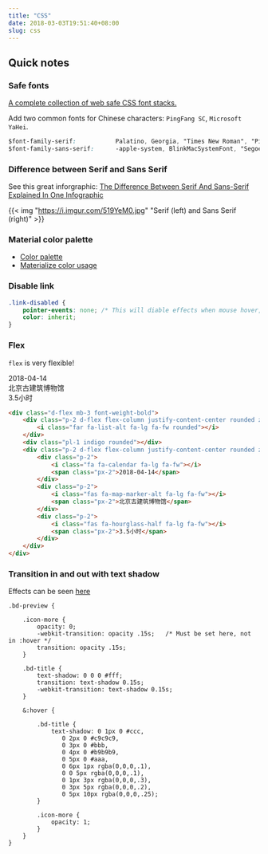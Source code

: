 ```yaml
---
title: "CSS"
date: 2018-03-03T19:51:40+08:00
slug: css
---
```


## Quick notes

### Safe fonts

[A complete collection of web safe CSS font stacks.](https://www.cssfontstack.com/)

Add two common fonts for Chinese characters: `PingFang SC`, `Microsoft YaHei`.

``` css
$font-family-serif:           Palatino, Georgia, "Times New Roman", "PingFang SC", "Microsoft YaHei", serif !default;
$font-family-sans-serif:      -apple-system, BlinkMacSystemFont, "Segoe UI", Roboto, "Helvetica Neue", Arial, "PingFang SC", "Microsoft YaHei", sans-serif, "Apple Color Emoji", "Segoe UI Emoji", "Segoe UI Symbol" !default;
```

### Difference between Serif and Sans Serif

See this great inforgraphic: [The Difference Between Serif And Sans-Serif Explained In One Infographic](http://www.urbanfonts.com/blog/2013/02/serif-vs-sans-the-final-battle/)

{{< img "https://i.imgur.com/519YeM0.jpg" "Serif (left) and Sans Serif (right)" >}}

<!--more-->

### Material color palette

- [Color palette](https://material.io/guidelines/style/color.html#color-color-palette)
- [Materialize color usage](http://next.materializecss.com/color.html)

### Disable link

``` css
.link-disabled {
    pointer-events: none; /* This will diable effects when mouse hover, including cursor and underline */
    color: inherit;
}
```

### Flex

`flex` is very flexible!

<div class="d-flex mb-3 font-weight-bold my-5">
    <div class="p-2 d-flex flex-column justify-content-center rounded z-depth-2">
        <i class="far fa-list-alt fa-lg fa-fw rounded"></i>
    </div>
    <div class="pl-1 indigo rounded"></div>
    <div class="p-2 d-flex flex-column justify-content-center rounded z-depth-1">
        <div class="p-2">
            <i class="fa fa-calendar fa-lg fa-fw"></i>
            <span class="px-2">2018-04-14</span>
        </div>
        <div class="p-2">
            <i class="fas fa-map-marker-alt fa-lg fa-fw"></i>
            <span class="px-2">北京古建筑博物馆</span>
        </div>
        <div class="p-2">
            <i class="fas fa-hourglass-half fa-lg fa-fw"></i>
            <span class="px-2">3.5小时</span>
        </div>
    </div>
</div>

``` html
<div class="d-flex mb-3 font-weight-bold">
    <div class="p-2 d-flex flex-column justify-content-center rounded z-depth-2">
        <i class="far fa-list-alt fa-lg fa-fw rounded"></i>
    </div>
    <div class="pl-1 indigo rounded"></div>
    <div class="p-2 d-flex flex-column justify-content-center rounded z-depth-1">
        <div class="p-2">
            <i class="fa fa-calendar fa-lg fa-fw"></i>
            <span class="px-2">2018-04-14</span>
        </div>
        <div class="p-2">
            <i class="fas fa-map-marker-alt fa-lg fa-fw"></i>
            <span class="px-2">北京古建筑博物馆</span>
        </div>
        <div class="p-2">
            <i class="fas fa-hourglass-half fa-lg fa-fw"></i>
            <span class="px-2">3.5小时</span>
        </div>
    </div>
</div>
```

### Transition in and out with text shadow

Effects can be seen [here](/note)

```
.bd-preview {

    .icon-more {
        opacity: 0;
        -webkit-transition: opacity .15s;   /* Must be set here, not in :hover */
        transition: opacity .15s;
    }

    .bd-title {
        text-shadow: 0 0 0 #fff;
        transition: text-shadow 0.15s;
        -webkit-transition: text-shadow 0.15s;
    }

    &:hover {

        .bd-title {
            text-shadow: 0 1px 0 #ccc, 
               0 2px 0 #c9c9c9,
               0 3px 0 #bbb,
               0 4px 0 #b9b9b9,
               0 5px 0 #aaa,
               0 6px 1px rgba(0,0,0,.1),
               0 0 5px rgba(0,0,0,.1),
               0 1px 3px rgba(0,0,0,.3),
               0 3px 5px rgba(0,0,0,.2),
               0 5px 10px rgba(0,0,0,.25);
        }

        .icon-more {
            opacity: 1;
        }
    }
}

```
